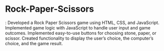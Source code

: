 # Rock-Paper-Scissors
:  Developed a Rock Paper Scissors game using HTML, CSS, and JavaScript.  Implemented game logic with JavaScript to handle user input and game  outcomes.  Implemented easy-to-use buttons for choosing stone, paper, or scissor.  Created functionality to display the user’s choice, the computer’s choice, and the  game result. 
